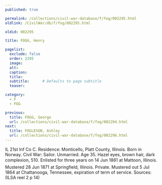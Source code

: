 ```yaml
---
published: true

permalink: /collections/civil-war-database/f/fog/002295.html
oldlink: /CivilWar/db/f/fog/002295.html

oldid: 002295

title: FOGG, Henry

pagelist:
  exclude: false
  order: 2295
  image: 
  alt:
  caption:
  title:
  subtitle:      # Defaults to page subtitle
  teaser:

category: 
  - F 
  - FOG

previous:
  title: FOGG, George
  url: /collections/civil-war-database/f/fog/002294.html  
next:
  title: FOGLESON, Ashley
  url: /collections/civil-war-database/f/fog/002296.html   
---
```

IL 21st Inf Co C. Residence: Monticello, Platt County, Illinois. Born in Norway. Civil War: Sailor. Unmarried. Age 35. Hazel eyes, brown hair, dark complexion, 5&#146;10&#148;. Enlisted for three years on 14 Jun 1861 at Mattoon, Illinois. Mustered 28 Jun 1871 at Springfield, Illinois. Private. Mustered out 5 Jul 1864 at Chattanooga, Tennessee, expiration of term of service. Sources: (ILSA reel 2 p 14)